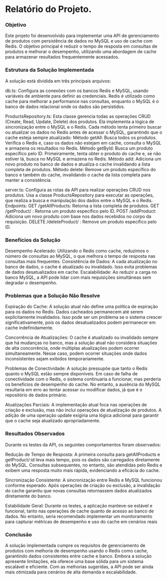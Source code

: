 # Relatório do Projeto.

### Objetivo
Este projeto foi desenvolvido para implementar uma API de gerenciamento de produtos com persistência de dados no MySQL e uso de cache com Redis. O objetivo principal é reduzir o tempo de resposta em consultas de produtos e melhorar o desempenho, utilizando uma abordagem de cache para armazenar resultados frequentemente acessados.

### Estrutura da Solução Implementada
A solução está dividida em três principais arquivos:

db.ts: 
Configura as conexões com os bancos Redis e MySQL, usando variáveis de ambiente para definir as credenciais.
Redis é utilizado como cache para melhorar a performance nas consultas, enquanto o MySQL é o banco de dados relacional onde os dados são persistidos.

ProductsRepository.ts:
Esta classe gerencia todas as operações CRUD (Create, Read, Update, Delete) dos produtos. Ela implementa a lógica de sincronização entre o MySQL e o Redis.
Cada método tenta primeiro buscar ou atualizar os dados no Redis antes de acessar o MySQL, garantindo que o cache esteja sempre atualizado:
Método getAll: Busca todos os produtos. Verifica o Redis e, caso os dados não estejam em cache, consulta o MySQL e armazena os resultados no Redis.
Método getById: Busca um produto específico pelo ID. Primeiramente, tenta obter o produto do cache e, se não estiver lá, busca no MySQL e armazena no Redis.
Método add: Adiciona um novo produto no banco de dados e atualiza o cache invalidando a lista completa de produtos.
Método delete: Remove um produto específico do banco e também do cache, invalidando o cache da lista completa para manter a consistência.

server.ts:
Configura as rotas da API para realizar operações CRUD nos produtos.
Usa a classe ProductsRepository para executar as operações, que realiza a busca e manipulação dos dados entre o MySQL e o Redis.
Endpoints:
GET /getAllProducts: Retorna a lista completa de produtos.
GET /getProduct/ : Retorna um produto específico pelo ID.
POST /addProduct: Adiciona um novo produto com base nos dados recebidos no corpo da requisição.
DELETE /deleteProduct/ : Remove um produto específico pelo ID.

### Benefícios da Solução
Desempenho Acelerado: Utilizando o Redis como cache, reduzimos o número de consultas ao MySQL, o que melhora o tempo de resposta nas consultas mais frequentes.
Consistência de Dados: A cada atualização no banco de dados, o cache é atualizado ou invalidado. Isso evita problemas de dados desatualizados em cache.
Escalabilidade: Ao reduzir a carga no banco MySQL, a API pode lidar com mais requisições simultâneas sem degradar o desempenho.

### Problemas que a Solução Não Resolve
Expiração do Cache: A solução atual não define uma política de expiração para os dados no Redis. Dados cacheados permanecem até serem explicitamente invalidados. Isso pode ser um problema se o sistema crescer significativamente, pois os dados desatualizados podem permanecer em cache indefinidamente.

Concorrência de Atualizações: O cache é atualizado ou invalidado sempre que há mudanças no banco, mas a solução atual não considera situações de alta concorrência, onde múltiplas atualizações podem ocorrer simultaneamente. Nesse caso, podem ocorrer situações onde dados inconsistentes sejam exibidos temporariamente.

Problemas de Conectividade: A solução pressupõe que tanto o Redis quanto o MySQL estão sempre disponíveis. Em caso de falha de conectividade com o Redis, o sistema continuaria a funcionar, mas perderia os benefícios de desempenho do cache. No entanto, a ausência do MySQL resultaria em erro ao tentar acessar ou modificar dados, já que é o repositório de dados primário.

Atualizações Parciais: A implementação atual foca nas operações de criação e exclusão, mas não inclui operações de atualização de produtos. A adição de uma operação update exigiria uma lógica adicional para garantir que o cache seja atualizado apropriadamente.

### Resultados Observados
Durante os testes da API, os seguintes comportamentos foram observados:

Redução de Tempo de Resposta: A primeira consulta para getAllProducts e getProduct/:id leva mais tempo, pois os dados são carregados diretamente do MySQL. Consultas subsequentes, no entanto, são atendidas pelo Redis e exibem uma resposta muito mais rápida, evidenciando a eficácia do cache.

Sincronização Consistente: A sincronização entre Redis e MySQL funcionou conforme esperado. Após operações de criação ou exclusão, a invalidação do cache garantiu que novas consultas retornassem dados atualizados diretamente do banco.

Estabilidade Geral: Durante os testes, a aplicação manteve-se estável e funcional, tanto nas operações de cache quanto de acesso ao banco de dados. No entanto, seria recomendado implementar um monitoramento para capturar métricas de desempenho e uso do cache em cenários reais

### Conclusão
A solução implementada cumpre os requisitos de gerenciamento de produtos com melhoria de desempenho usando o Redis como cache, garantindo dados consistentes entre cache e banco. Embora a solução apresente limitações, ela oferece uma base sólida para um sistema escalável e eficiente. Com as melhorias sugeridas, a API pode ser ainda mais otimizada para cenários de alta demanda e escalabilidade.
